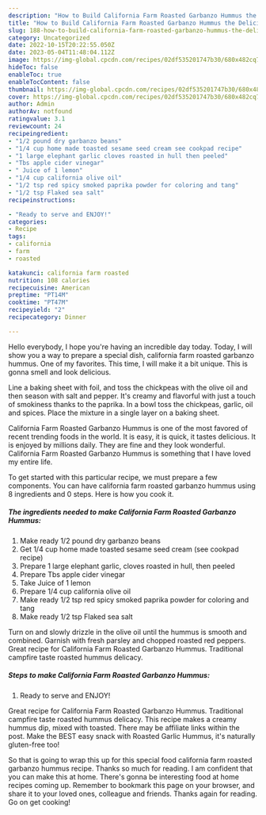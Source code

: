 ```yaml
---
description: "How to Build California Farm Roasted Garbanzo Hummus the Delicious"
title: "How to Build California Farm Roasted Garbanzo Hummus the Delicious"
slug: 188-how-to-build-california-farm-roasted-garbanzo-hummus-the-delicious
category: Uncategorized
date: 2022-10-15T20:22:55.050Z
date: 2023-05-04T11:48:04.112Z
image: https://img-global.cpcdn.com/recipes/02df535201747b30/680x482cq70/california-farm-roasted-garbanzo-hummus-recipe-main-photo.jpg
hideToc: false
enableToc: true
enableTocContent: false
thumbnail: https://img-global.cpcdn.com/recipes/02df535201747b30/680x482cq70/california-farm-roasted-garbanzo-hummus-recipe-main-photo.jpg
cover: https://img-global.cpcdn.com/recipes/02df535201747b30/680x482cq70/california-farm-roasted-garbanzo-hummus-recipe-main-photo.jpg
author: Admin
authorAv: notfound
ratingvalue: 3.1
reviewcount: 24
recipeingredient:
- "1/2 pound dry garbanzo beans"
- "1/4 cup home made toasted sesame seed cream see cookpad recipe"
- "1 large elephant garlic cloves roasted in hull then peeled"
- "Tbs apple cider vinegar"
- " Juice of 1 lemon"
- "1/4 cup california olive oil"
- "1/2 tsp red spicy smoked paprika powder for coloring and tang"
- "1/2 tsp Flaked sea salt"
recipeinstructions:

- "Ready to serve and ENJOY!"
categories:
- Recipe
tags:
- california
- farm
- roasted

katakunci: california farm roasted 
nutrition: 108 calories
recipecuisine: American
preptime: "PT14M"
cooktime: "PT47M"
recipeyield: "2"
recipecategory: Dinner

---
```



Hello everybody, I hope you're having an incredible day today. Today, I will show you a way to prepare a special dish, california farm roasted garbanzo hummus. One of my favorites. This time, I will make it a bit unique. This is gonna smell and look delicious.

Line a baking sheet with foil, and toss the chickpeas with the olive oil and then season with salt and pepper. It&#39;s creamy and flavorful with just a touch of smokiness thanks to the paprika. In a bowl toss the chickpeas, garlic, oil and spices. Place the mixture in a single layer on a baking sheet.

California Farm Roasted Garbanzo Hummus is one of the most favored of recent trending foods in the world. It is easy, it is quick, it tastes delicious. It is enjoyed by millions daily. They are fine and they look wonderful. California Farm Roasted Garbanzo Hummus is something that I have loved my entire life.


To get started with this particular recipe, we must prepare a few components. You can have california farm roasted garbanzo hummus using 8 ingredients and 0 steps. Here is how you cook it.

<!--inarticleads1-->

##### The ingredients needed to make California Farm Roasted Garbanzo Hummus:

1. Make ready 1/2 pound dry garbanzo beans
1. Get 1/4 cup home made toasted sesame seed cream (see cookpad recipe)
1. Prepare 1 large elephant garlic, cloves roasted in hull, then peeled
1. Prepare Tbs apple cider vinegar
1. Take  Juice of 1 lemon
1. Prepare 1/4 cup california olive oil
1. Make ready 1/2 tsp red spicy smoked paprika powder for coloring and tang
1. Make ready 1/2 tsp Flaked sea salt


Turn on and slowly drizzle in the olive oil until the hummus is smooth and combined. Garnish with fresh parsley and chopped roasted red peppers. Great recipe for California Farm Roasted Garbanzo Hummus. Traditional campfire taste roasted hummus delicacy. 

<!--inarticleads2-->

##### Steps to make California Farm Roasted Garbanzo Hummus:


1. Ready to serve and ENJOY!

Great recipe for California Farm Roasted Garbanzo Hummus. Traditional campfire taste roasted hummus delicacy. This recipe makes a creamy hummus dip, mixed with toasted. There may be affiliate links within the post. Make the BEST easy snack with Roasted Garlic Hummus, it&#39;s naturally gluten-free too! 

So that is going to wrap this up for this special food california farm roasted garbanzo hummus recipe. Thanks so much for reading. I am confident that you can make this at home. There's gonna be interesting food at home recipes coming up. Remember to bookmark this page on your browser, and share it to your loved ones, colleague and friends. Thanks again for reading. Go on get cooking!

